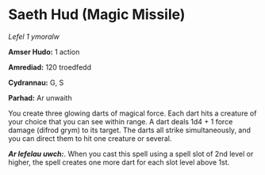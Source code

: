 # Saeth Hud (Magic Missile)

*Lefel 1 ymoralw*

**Amser Hudo:** 1 action

**Amrediad:** 120 troedfedd

**Cydrannau:** G, S

**Parhad:** Ar unwaith

You create three glowing darts of magical force. Each dart hits a creature of your choice that you can see within range. A dart deals 1d4 + 1 force damage (difrod grym) to its target. The darts all strike simultaneously, and you can direct them to hit one creature or several.

***Ar lefelau uwch:***. When you cast this spell using a spell slot of 2nd level or higher, the spell creates one more dart for each slot level above 1st.